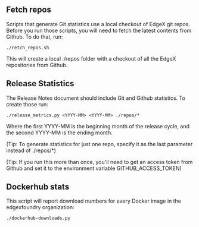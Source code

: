 
## Fetch repos

Scripts that generate Git statistics use a local checkout of EdgeX git repos. Before you run those scripts, you will need to fetch the latest contents from Github.  To do that, run:

```
./retch_repos.sh
```

This will create a local ./repos folder with a checkout of all the EdgeX repositories from Github.

## Release Statistics

The Release Notes document should include Git and Github statistics. To create those run:

```
./release_metrics.py <YYYY-MM> <YYYY-MM> ./repos/*
```

Where the first YYYY-MM is the beginning month of the release cycle, and the second YYYY-MM is the ending month.

(Tip: To generate statistics for just one repo, specify it as the last parameter instead of ./repos/*)

(Tip: If you run this more than once, you'll need to get an access token from Github and set it to the environment variable GITHUB_ACCESS_TOKEN)

## Dockerhub stats

This script will report download numbers for every Docker image in the edgexfoundry organization:

```
./dockerhub-downloads.py
```